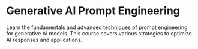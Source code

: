 # Generative AI Prompt Engineering

Learn the fundamentals and advanced techniques of prompt engineering for generative AI models. This course covers various strategies to optimize AI responses and applications.
